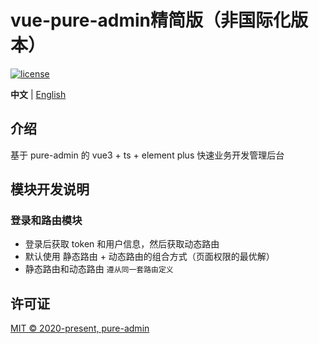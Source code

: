 <h1>vue-pure-admin精简版（非国际化版本）</h1>

[![license](https://img.shields.io/github/license/pure-admin/vue-pure-admin.svg)](LICENSE)

**中文** | [English](./README.en-US.md)

## 介绍

基于 pure-admin 的 vue3 + ts + element plus 快速业务开发管理后台

## 模块开发说明

### 登录和路由模块

- 登录后获取 token 和用户信息，然后获取动态路由
- 默认使用 静态路由 + 动态路由的组合方式（页面权限的最优解）
- 静态路由和动态路由 `遵从同一套路由定义`

## 许可证

[MIT © 2020-present, pure-admin](./LICENSE)
